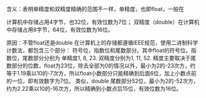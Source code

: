 含义：表明单精度和双精度精确的范围不一样，单精度，也即float，一般在

计算机中存储占用4字节，也32位，有效位数为7位；
双精度（double）在计算机中存储占用8字节，64位，有效位数为16位。
  
原因：不管float还是double 在计算机上的存储都遵循IEEE规范，使用二进制科学计数法，都包含三个部分：
符号位，指数位和尾数部分。其中float的符号位，指数位，尾数部分分别为
单精度1, 8, 23.
双精度分别为1, 11, 52.
精度主要取决于尾数部分的位数，float为23位，除去全部为0的情况以外，最小为2的-23次方，约等于1.19乘以10的-7次方，所以float小数部分只能精确到后面6位，加上小数点前的一位，即有效数字为7位。 类似，double 尾数部分52位，最小为2的-52次方，约为2.22乘以10的-16次方，所以精确到小数点后15位，有效位数为16位。
<!--stackedit_data:
eyJoaXN0b3J5IjpbMTA1OTI2OTQxOF19
-->